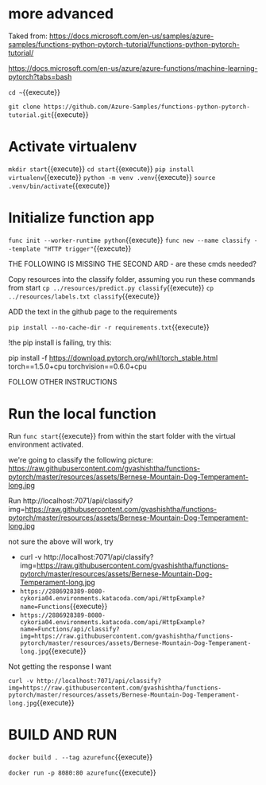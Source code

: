 # more advanced

Taked from:  https://docs.microsoft.com/en-us/samples/azure-samples/functions-python-pytorch-tutorial/functions-python-pytorch-tutorial/

https://docs.microsoft.com/en-us/azure/azure-functions/machine-learning-pytorch?tabs=bash

`cd ~`{{execute}}

`git clone https://github.com/Azure-Samples/functions-python-pytorch-tutorial.git`{{execute}}


# Activate virtualenv
`mkdir start`{{execute}}
`cd start`{{execute}}
`pip install virtualenv`{{execute}}
`python -m venv .venv`{{execute}}
`source .venv/bin/activate`{{execute}}

# Initialize function app
`func init --worker-runtime python`{{execute}}
`func new --name classify --template "HTTP trigger"`{{execute}}

THE FOLLOWING IS MISSING THE SECOND ARD - are these cmds needed?

Copy resources into the classify folder, assuming you run these commands from start
`cp ../resources/predict.py classify`{{execute}}
`cp ../resources/labels.txt classify`{{execute}}

ADD the text in the github page to the requirements 

`pip install --no-cache-dir -r requirements.txt`{{execute}}

!the pip install is failing,
try this:


pip install -f https://download.pytorch.org/whl/torch_stable.html torch==1.5.0+cpu torchvision==0.6.0+cpu

FOLLOW OTHER INSTRUCTIONS


# Run the local function
Run `func start`{{execute}} from within the start folder with the virtual environment activated.

we're going to classify the following picture: https://raw.githubusercontent.com/gvashishtha/functions-pytorch/master/resources/assets/Bernese-Mountain-Dog-Temperament-long.jpg

Run http://localhost:7071/api/classify?img=https://raw.githubusercontent.com/gvashishtha/functions-pytorch/master/resources/assets/Bernese-Mountain-Dog-Temperament-long.jpg

not sure the above will work, try    
- curl -v http://localhost:7071/api/classify?img=https://raw.githubusercontent.com/gvashishtha/functions-pytorch/master/resources/assets/Bernese-Mountain-Dog-Temperament-long.jpg
- `https://2886928389-8080-cykoria04.environments.katacoda.com/api/HttpExample?name=Functions`{{execute}}
- `https://2886928389-8080-cykoria04.environments.katacoda.com/api/HttpExample?name=Functions/api/classify?img=https://raw.githubusercontent.com/gvashishtha/functions-pytorch/master/resources/assets/Bernese-Mountain-Dog-Temperament-long.jpg`{{execute}}

Not getting the response I want

`curl -v http://localhost:7071/api/classify?img=https://raw.githubusercontent.com/gvashishtha/functions-pytorch/master/resources/assets/Bernese-Mountain-Dog-Temperament-long.jpg`{{execute}}


# BUILD AND RUN


`docker build . --tag azurefunc`{{execute}}

`docker run -p 8080:80 azurefunc`{{execute}}


